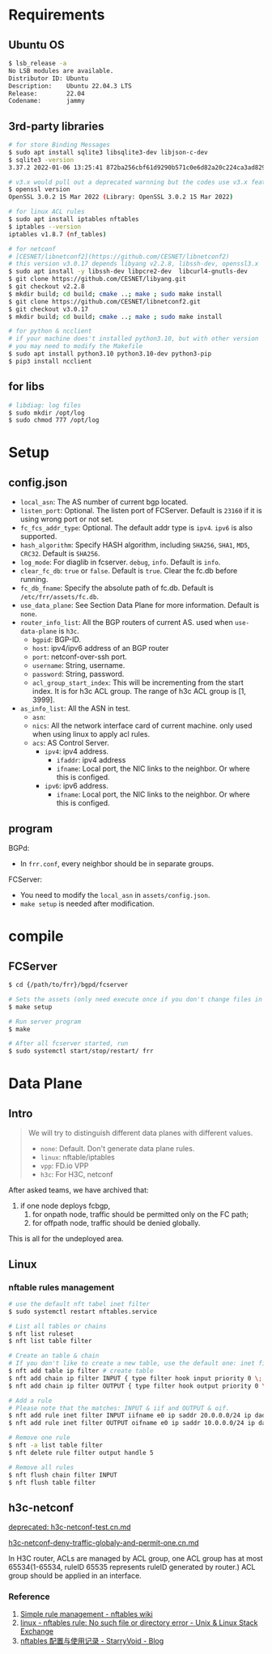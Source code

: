 # Requirements

## Ubuntu OS

```bash
$ lsb_release -a
No LSB modules are available.
Distributor ID: Ubuntu
Description:    Ubuntu 22.04.3 LTS
Release:        22.04
Codename:       jammy
```

## 3rd-party libraries

```bash
# for store Binding Messages
$ sudo apt install sqlite3 libsqlite3-dev libjson-c-dev
$ sqlite3 -version
3.37.2 2022-01-06 13:25:41 872ba256cbf61d9290b571c0e6d82a20c224ca3ad82971edc46b29818d5dalt1

# v3.x would pull out a deprecated warnning but the codes use v3.x features.
$ openssl version
OpenSSL 3.0.2 15 Mar 2022 (Library: OpenSSL 3.0.2 15 Mar 2022)

# for linux ACL rules
$ sudo apt install iptables nftables
$ iptables --version
iptables v1.8.7 (nf_tables)

# for netconf
# [CESNET/libnetconf2](https://github.com/CESNET/libnetconf2)
# this version v3.0.17 depends libyang v2.2.8, libssh-dev, openssl3.x
$ sudo apt install -y libssh-dev libpcre2-dev  libcurl4-gnutls-dev
$ git clone https://github.com/CESNET/libyang.git
$ git checkout v2.2.8
$ mkdir build; cd build; cmake ..; make ; sudo make install
$ git clone https://github.com/CESNET/libnetconf2.git
$ git checkout v3.0.17
$ mkdir build; cd build; cmake ..; make ; sudo make install

# for python & ncclient
# if your machine does't installed python3.10, but with other version
# you may need to modify the Makefile
$ sudo apt install python3.10 python3.10-dev python3-pip
$ pip3 install ncclient
```

## for libs

```bash
# libdiag: log files
$ sudo mkdir /opt/log
$ sudo chmod 777 /opt/log
```

# Setup

## config.json

- `local_asn`: The AS number of current bgp located.
- `listen_port`: Optional. The listen port of FCServer. Default is `23160` if it is using wrong port or not set.
- `fc_fcs_addr_type`: Optional. The default addr type is `ipv4`. `ipv6` is also supported.
- `hash_algorithm`: Specify HASH algorithm, including `SHA256`, `SHA1`, `MD5`, `CRC32`. Default is `SHA256`.
- `log_mode`: For diaglib in fcserver. `debug`, `info`. Default is `info`.
- `clear_fc_db`: `true` or `false`. Default is `true`. Clear the fc.db before running.
- `fc_db_fname`: Specify the absolute path of fc.db. Default is `/etc/frr/assets/fc.db`.
- `use_data_plane`: See Section Data Plane for more information. Default is `none`.
- `router_info_list`: All the BGP routers of current AS. used when `use-data-plane` is `h3c`.
  - `bgpid`: BGP-ID.
  - `host`: ipv4/ipv6 address of an BGP router
  - `port`: netconf-over-ssh port.
  - `username`: String, username.
  - `password`: String, password.
  - `acl_group_start_index`: This will be incrementing from the start index. It is for h3c ACL group. The range of h3c ACL group is [1, 3999].
- `as_info_list`: All the ASN in test.
  - `asn`:
  - `nics`: All the network interface card of current machine. only used when using linux to apply acl rules.
  - `acs`: AS Control Server.
    - `ipv4`: ipv4 address.
      - `ifaddr`: ipv4 address
      - `ifname`: Local port, the NIC links to the neighbor. Or where this is configed.
    - `ipv6`: ipv6 address.
      - `ifname`: Local port, the NIC links to the neighbor. Or where this is configed.

## program

BGPd:

- In `frr.conf`, every neighbor should be in separate groups.

FCServer:

- You need to modify the `local_asn` in `assets/config.json`.
- `make setup` is needed after modification.

# compile

## FCServer

```bash
$ cd {/path/to/frr}/bgpd/fcserver

# Sets the assets (only need execute once if you don't change files in assets)
$ make setup

# Run server program
$ make

# After all fcserver started, run
$ sudo systemctl start/stop/restart/ frr
```

# Data Plane

## Intro

> We will try to distinguish different data planes with different values.
>
> - `none`: Default. Don't generate data plane rules.
> - `linux`: nftable/iptables
> - `vpp`: FD.io VPP
> - `h3c`: For H3C, netconf

After asked teams, we have archived that:

1. if one node deploys fcbgp,
   1. for onpath node, traffic should be permitted only on the FC path;
   2. for offpath node, traffic should be denied globally.

This is all for the undeployed area.

## Linux

### nftable rules management

```bash
# use the default nft tabel inet filter
$ sudo systemctl restart nftables.service

# List all tables or chains
$ nft list ruleset
$ nft list table filter

# Create an table & chain
# If you don't like to create a new table, use the default one: inet filter.
$ nft add table ip filter # create table
$ nft add chain ip filter INPUT { type filter hook input priority 0 \; } # create chain
$ nft add chain ip filter OUTPUT { type filter hook output priority 0 \; } # create chain

# Add a rule
# Please note that the matches: INPUT & iif and OUTPUT & oif.
$ nft add rule inet filter INPUT iifname e0 ip saddr 20.0.0.0/24 ip daddr 10.0.0.0/24 drop
$ nft add rule inet filter OUTPUT oifname e0 ip saddr 10.0.0.0/24 ip daddr 20.0.0.0/24 drop

# Remove one rule
$ nft -a list table filter
$ nft delete rule filter output handle 5

# Remove all rules
$ nft flush chain filter INPUT
$ nft flush table filter
```

## h3c-netconf

[deprecated: h3c-netconf-test.cn.md](./test/netconf-test/README.md)

[h3c-netconf-deny-traffic-globaly-and-permit-one.cn.md](./docs/h3c-netconf-deny-traffic-globaly-and-permit-one.cn.md)

In H3C router, ACLs are managed by ACL group, one ACL group has at most 65534(1-65534, ruleID 65535 represents ruleID generated by router.) ACL group should be applied in an interface.

### Reference

1. [Simple rule management - nftables wiki](https://wiki.nftables.org/wiki-nftables/index.php/Simple_rule_management)
2. [linux - nftables rule: No such file or directory error - Unix & Linux Stack Exchange](https://unix.stackexchange.com/questions/537912/nftables-rule-no-such-file-or-directory-error)
3. [nftables 配置与使用记录 - StarryVoid - Blog](https://blog.starryvoid.com/archives/1045.html)
